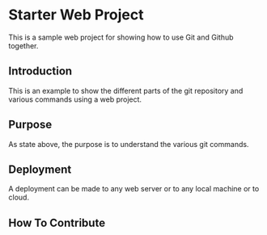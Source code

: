 # Starter Web Project

This is a sample web project for showing how to use Git and Github together.

## Introduction

This is an example to show the different parts of the git repository and various commands using a web project.

## Purpose

As state above, the purpose is to understand the various git commands.

## Deployment

A deployment can be made to any web server or to any local machine or to cloud.

## How To Contribute
